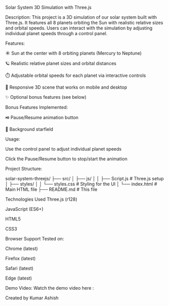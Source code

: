 Solar System 3D Simulation with Three.js

Description:
This project is a 3D simulation of our solar system built with Three.js. It features all 8 planets orbiting the Sun with realistic relative sizes and orbital speeds. Users can interact with the simulation by adjusting individual planet speeds through a control panel.

Features:

☀️ Sun at the center with 8 orbiting planets (Mercury to Neptune)

🪐 Realistic relative planet sizes and orbital distances

⏱️ Adjustable orbital speeds for each planet via interactive controls

🎥 Responsive 3D scene that works on mobile and desktop

✨ Optional bonus features (see below)

Bonus Features Implemented:

⏯️ Pause/Resume animation button

🌟 Background starfield

Usage:

Use the control panel to adjust individual planet speeds

Click the Pause/Resume button to stop/start the animation

Project Structure:

solar-system-threejs/
├── src/
│   ├── js/
│   │   ├── Script.js        # Three.js setup
│   ├── styles/
│   │   └── styles.css       # Styling for the UI
│   └── index.html           # Main HTML file
├── README.md                # This file

Technologies Used
Three.js (r128)

JavaScript (ES6+)

HTML5

CSS3

Browser Support
Tested on:

Chrome (latest)

Firefox (latest)

Safari (latest)

Edge (latest)

Demo Video:
Watch the demo video here : 



Created by Kumar Ashish